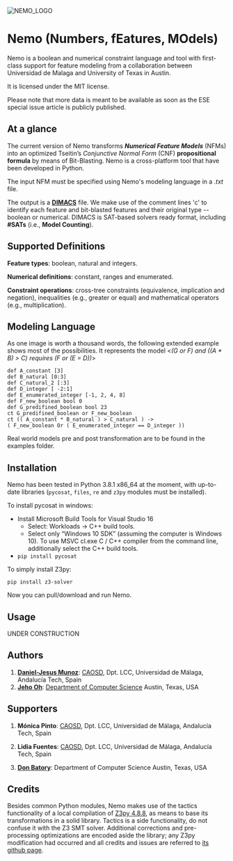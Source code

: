 ![NEMO_LOGO](https://lh6.googleusercontent.com/aXjh6keTJGS3APac2tFGGn3yHTqleORxWUilZP85bm2u14ln-2uT2wNjAN3RvNxjCblFTsNzuHwVSPmUXP07=w1920-h966)

# Nemo (Numbers, fEatures, MOdels)

Nemo is a boolean and numerical constraint language and tool with first-class support for feature modeling from a collaboration between Universidad de Malaga and University of Texas in Austin.

It is licensed under the MIT license.

Please note that more data is meant to be available as soon as the ESE special issue article is publicly published.

 

## At a glance

The current version of Nemo transforms ***Numerical Feature Models*** (NFMs) into an optimized Tseitin’s *Conjunctive Normal Form* (CNF) **propositional formula** by means of Bit-Blasting. Nemo is a cross-platform tool that have been developed in Python.

The input NFM must be specified using Nemo's modeling language in a *.txt* file.

The output is a [**DIMACS**](https://logic.pdmi.ras.ru/~basolver/dimacs.html) file. We make use of the comment lines 'c' to identify each feature and bit-blasted features and their original type -- boolean or numerical. DIMACS is SAT-based solvers ready format, including **#SATs** (i.e., **Model Counting**).



## Supported Definitions

**Feature types**: boolean, natural and integers.

**Numerical definitions**: constant, ranges and enumerated.

**Constraint operations**: cross-tree constraints (equivalence, implication and negation), inequalities (e.g., greater or equal) and mathematical operators (e.g., multiplication). 



## Modeling Language

As one image is worth a thousand words, the following extended example shows most of the possibilities. It represents the model <*(G or F) and ((A * B) > C) requires (F or (E = D))*>

`def A_constant [3]`  
`def B_natural [0:3] `  
`def C_natural_2 [:3]`  
`def D_integer [ -2:1]`  
`def E_enumerated_integer [-1, 2, 4, 8]`  
`def F_new_boolean bool 0 `  
`def G_predifined_boolean bool 23`  
`ct G_predifined_boolean or F_new_boolean`  
`ct (( A_constant * B_natural ) > C_natural ) ->`  
`( F_new_boolean Or ( E_enumerated_integer == D_integer ))`

Real world models pre and post transformation are to be found in the examples folder.



## Installation

Nemo has been tested in Python 3.8.1 x86_64 at the moment, with up-to-date libraries (`pycosat`, `files`,  `re` and `z3py` modules must be installed). 

To install pycosat in windows:

- Install Microsoft Build Tools for Visual Studio 16
  - Select: Workloads → C++ build tools.
  - Select only “Windows 10 SDK” (assuming the computer is Windows 10). To use MSVC cl.exe C / C++ compiler from the command line, additionally select the C++ build tools.
- `pip install pycosat`

To simply install Z3py:

`pip install z3-solver`

Now you can pull/download and run Nemo.



## Usage

UNDER CONSTRUCTION



## Authors

1. **[Daniel-Jesus Munoz](https://github.com/danieljmg)**: [CAOSD](http://caosd.lcc.uma.es/), Dpt. LCC, Universidad de Málaga, Andalucía Tech, Spain
2. **[Jeho Oh](https://github.com/jeho-oh)**: [Department of Computer Science](https://www.cs.utexas.edu/people) Austin, Texas, USA



## Supporters

1. **Mónica Pinto**: [CAOSD](http://caosd.lcc.uma.es/), Dpt. LCC, Universidad de Málaga, Andalucía Tech, Spain

2. **Lidia Fuentes**: [CAOSD](http://caosd.lcc.uma.es/), Dpt. LCC, Universidad de Málaga, Andalucía Tech, Spain

3. **[Don Batory](https://www.cs.utexas.edu/~dsb/)**: Department of Computer Science Austin, Texas, USA

   

## Credits

Besides common Python modules, Nemo makes use of the tactics functionality of a local compilation of [Z3py 4.8.8](https://github.com/Z3Prover/z3/issues/2775), as means to base its transformations in a solid library. Tactics is a side functionality, do not confuse it with the Z3 SMT solver. Additional corrections and pre-processing optimizations are encoded aside the library; any Z3py modification had occurred and all credits and issues are referred to [its github page](https://github.com/Z3Prover/z3). 
